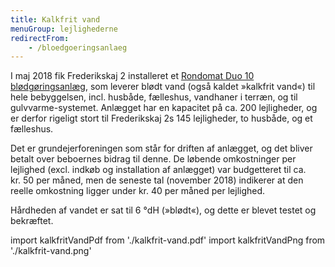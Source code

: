 ```yaml
---
title: Kalkfrit vand
menuGroup: lejlighederne
redirectFrom:
    - /bloedgoeringsanlaeg
---
```

I maj 2018 fik Frederikskaj&nbsp;2 installeret et [Rondomat Duo 10 blødgøringsanlæg](https://www.bwt.com/da-dk/produkter/blodgoring-commercial-technology/bwt-rondomat-duo-10/), som leverer blødt vand (også kaldet »kalkfrit vand«) til hele bebyggelsen, incl. husbåde, fælleshus, vandhaner i terræn, og til gulvvarme-systemet. Anlægget har en kapacitet på ca. 200 lejligheder, og er derfor rigeligt stort til Frederikskaj&nbsp;2s 145 lejligheder, to husbåde, og et fælleshus.

Det er grundejerforeningen som står for driften af anlægget, og det bliver betalt over beboernes bidrag til denne. De løbende omkostninger per lejlighed (excl. indkøb og installation af anlægget) var budgetteret til ca. kr.&nbsp;50 per måned, men de seneste tal (november 2018) indikerer at den reelle omkostning ligger under kr.&nbsp;40 per måned per lejlighed.

Hårdheden af vandet er sat til 6&nbsp;°dH (»blødt«), og dette er blevet testet og bekræftet.

import kalkfritVandPdf from './kalkfrit-vand.pdf'
import kalkfritVandPng from './kalkfrit-vand.png'

<Pdf pdf={kalkfritVandPdf} image={kalkfritVandPng} text="Information om blødgjort vand" />
